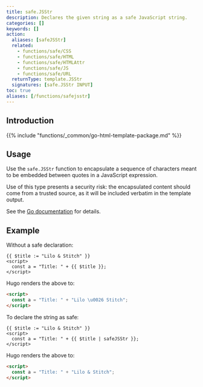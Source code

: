 ```yaml
---
title: safe.JSStr
description: Declares the given string as a safe JavaScript string.
categories: []
keywords: []
action:
  aliases: [safeJSStr]
  related:
    - functions/safe/CSS
    - functions/safe/HTML
    - functions/safe/HTMLAttr
    - functions/safe/JS
    - functions/safe/URL
  returnType: template.JSStr
  signatures: [safe.JSStr INPUT]
toc: true
aliases: [/functions/safejsstr]
---
```


## Introduction

{{% include "functions/_common/go-html-template-package.md" %}}

## Usage

Use the `safe.JSStr` function to encapsulate a sequence of characters meant to be embedded between quotes in a JavaScript expression.

Use of this type presents a security risk: the encapsulated content should come from a trusted source, as it will be included verbatim in the template output.

See the [Go documentation] for details.

[Go documentation]: https://pkg.go.dev/html/template#JSStr

## Example

Without a safe declaration:

```go-html-template
{{ $title := "Lilo & Stitch" }}
<script>
  const a = "Title: " + {{ $title }};
</script>
```

Hugo renders the above to:

```html
<script>
  const a = "Title: " + "Lilo \u0026 Stitch";
</script>
```

To declare the string as safe:

```go-html-template
{{ $title := "Lilo & Stitch" }}
<script>
  const a = "Title: " + {{ $title | safeJSStr }};
</script>
```

Hugo renders the above to:

```html
<script>
  const a = "Title: " + "Lilo & Stitch";
</script>
```
